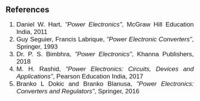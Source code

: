  ## References
 
<div style="font-family: 'Nunito Sans', sans-serif; font-size: 17px;text-align: justify;">

1. Daniel W. Hart, <i>"Power Electronics"</i>, McGraw Hill Education India, 2011<br>
2. Guy Seguier, Francis Labrique, <i>"Power Electronic Converters"</i>, Springer, 1993<br>
3. Dr. P. S. Bimbhra, <i>"Power Electronics"</i>, Khanna Publishers, 2018<br>
4. M. H. Rashid, <i>"Power Electronics: Circuits, Devices and Applications"</i>, Pearson Education India, 2017<br>
5. Branko L Dokic and Branko Blanusa, <i>"Power Electronics: Converters and Regulators"</i>,  Springer, 2016<br>


</div>